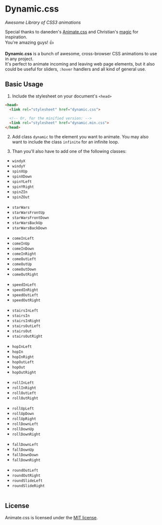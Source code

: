 # Dynamic.css
*Awesome Library of CSS3 animations*

Special thanks to daneden's [Animate.css](https://github.com/daneden/animate.css) and Christian's [magic](https://github.com/miniMAC/magic) for inspiration.<br>
You're amazing guys! :+1:

**Dynamic.css** is a bunch of awesome, cross-browser CSS animations to use in any project.<br>
It's perfect to animate incoming and leaving web page elements, but it also could be useful for sliders, `:hover` handlers and all kind of general use.

## Basic Usage

1. Include the stylesheet on your document's `<head>`

  ```html
  <head>
    <link rel="stylesheet" href="dynamic.css">
    
    <!-- Or, for the minified version: -->
    <link rel="stylesheet" href="dynamic.min.css">
  </head>
  ```

2. Add class `dynamic` to the element you want to animate.
 You may also want to include the class `infinite` for an infinite loop.

3. Than you'll also have to add one of the following classes:

  * `windyX`
  * `windyY`
  * `spinXUp`
  * `spinXDown`
  * `spinYLeft`
  * `spinYRight`
  * `spinZIn`
  * `spinZOut`<br><br>
  * `starWars`
  * `starWarsFrontUp`
  * `starWarsFrontDown`
  * `starWarsBackUp`
  * `starWarsBackDown`<br><br>
  * `comeInLeft`
  * `comeInUp`
  * `comeInDown`
  * `comeInRight`
  * `comeOutLeft`
  * `comeOutUp`
  * `comeOutDown`
  * `comeOutRight`<br><br>
  * `speedInLeft`
  * `speedInRight`
  * `speedOutLeft`
  * `speedOutRight`<br><br>
  * `stairsInLeft`
  * `stairsIn`
  * `stairsInRight`
  * `stairsOutLeft`
  * `stairsOut`
  * `stairsOutRight`<br><br>
  * `hopInLeft`
  * `hopIn`
  * `hopInRight`
  * `hopOutLeft`
  * `hopOut`
  * `hopOutRight`<br><br>
  * `rollInLeft`
  * `rollInRight`
  * `rollOutLeft`
  * `rollOutRight`<br><br>
  * `rollUpLeft`
  * `rollUpDown`
  * `rollUpRight`
  * `rollDownLeft`
  * `rollDownUp`
  * `rollDownRight`<br><br>
  * `fallDownLeft`
  * `fallDownUp`
  * `fallDownDown`
  * `fallDownRight`<br><br>
  * `roundOutLeft`
  * `roundOutRight`
  * `roundSlideLeft`
  * `roundSlideRight`<br><br>

## License
Animate.css is licensed under the [MIT license](http://opensource.org/licenses/MIT).

